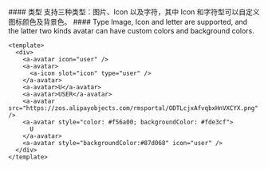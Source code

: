 <cn>
#### 类型
支持三种类型：图片、Icon 以及字符，其中 Icon 和字符型可以自定义图标颜色及背景色。
</cn>

<us>
#### Type
Image, Icon and letter are supported, and the latter two kinds avatar can have custom colors and background colors.
</us>

```vue
<template>
  <div>
    <a-avatar icon="user" />
    <a-avatar>
      <a-icon slot="icon" type="user" />
    </a-avatar>
    <a-avatar>U</a-avatar>
    <a-avatar>USER</a-avatar>
    <a-avatar src="https://zos.alipayobjects.com/rmsportal/ODTLcjxAfvqbxHnVXCYX.png" />
    <a-avatar style="color: #f56a00; backgroundColor: #fde3cf">
      U
    </a-avatar>
    <a-avatar style="backgroundColor:#87d068" icon="user" />
  </div>
</template>
```

